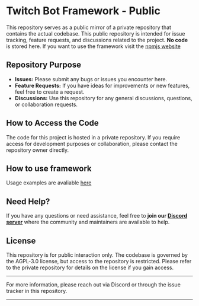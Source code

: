 # Twitch Bot Framework - Public

This repository serves as a public mirror of a private repository that contains the actual codebase. This public repository is intended for issue tracking, feature requests, and discussions related to the project. **No code** is stored here. If you want to use the framework visit the [npmjs website](https://www.npmjs.com/package/twitch-bot-framework)

## Repository Purpose

- **Issues:** Please submit any bugs or issues you encounter here.
- **Feature Requests:** If you have ideas for improvements or new features, feel free to create a request.
- **Discussions:** Use this repository for any general discussions, questions, or collaboration requests.

## How to Access the Code

The code for this project is hosted in a private repository. If you require access for development purposes or collaboration, please contact the repository owner directly.

## How to use framework

Usage examples are avaliable [here](USAGE.md)

## Need Help?

If you have any questions or need assistance, feel free to **join our [Discord server](https://discord.gg/uzsxSY7h5e)** where the community and maintainers are available to help.

## License

This repository is for public interaction only. The codebase is governed by the AGPL-3.0 license, but access to the repository is restricted. Please refer to the private repository for details on the license if you gain access.

---

For more information, please reach out via Discord or through the issue tracker in this repository.

---

